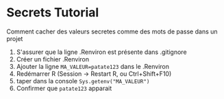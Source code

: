 # Secrets Tutorial
Comment cacher des valeurs secretes comme des mots de passe dans un projet

1. S'assurer que la ligne .Renviron est présente dans .gitignore
2. Créer un fichier .Renviron
3. Ajouter la ligne `MA_VALEUR=patate123` dans le .Renviron
4. Redémarrer R (Session -> Restart R, ou Ctrl+Shift+F10)
5. taper dans la console `Sys.getenv("MA_VALEUR")`
6. Confirmer que `patate123` apparait
